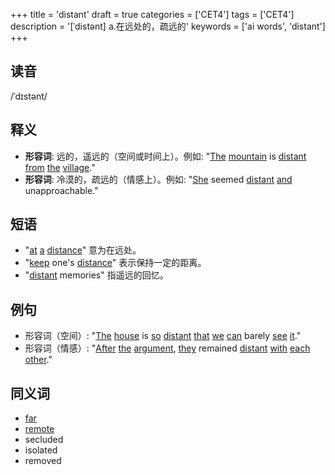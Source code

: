 +++
title = 'distant'
draft = true
categories = ['CET4']
tags = ['CET4']
description = '[ˈdistənt] a.在远处的，疏远的'
keywords = ['ai words', 'distant']
+++

## 读音
/ˈdɪstənt/

## 释义
- **形容词**: 远的，遥远的（空间或时间上）。例如: "[The](/post/the/) [mountain](/post/mountain/) is [distant](/post/distant/) [from](/post/from/) [the](/post/the/) [village](/post/village/)."
- **形容词**: 冷漠的，疏远的（情感上）。例如: "[She](/post/she/) seemed [distant](/post/distant/) [and](/post/and/) unapproachable."

## 短语
- "[at](/post/at/) [a](/post/a/) [distance](/post/distance/)" 意为在远处。
- "[keep](/post/keep/) one's [distance](/post/distance/)" 表示保持一定的距离。
- "[distant](/post/distant/) memories" 指遥远的回忆。

## 例句
- 形容词（空间）: "[The](/post/the/) [house](/post/house/) is [so](/post/so/) [distant](/post/distant/) [that](/post/that/) [we](/post/we/) [can](/post/can/) barely [see](/post/see/) [it](/post/it/)."
- 形容词（情感）: "[After](/post/after/) [the](/post/the/) [argument](/post/argument/), [they](/post/they/) remained [distant](/post/distant/) [with](/post/with/) [each](/post/each/) [other](/post/other/)."

## 同义词
- [far](/post/far/)
- [remote](/post/remote/)
- secluded
- isolated
- removed
